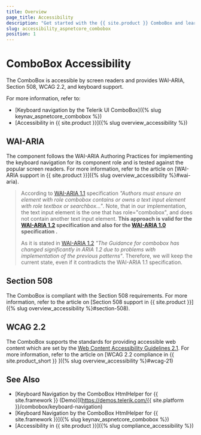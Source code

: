 ```yaml
---
title: Overview
page_title: Accessibility
description: "Get started with the {{ site.product }} ComboBox and learn about its accessibility support for WAI-ARIA, Section 508, and WCAG 2.2."
slug: accessibility_aspnetcore_combobox
position: 1
---
```


# ComboBox Accessibility

The ComboBox is accessible by screen readers and provides WAI-ARIA, Section 508, WCAG 2.2, and keyboard support.

For more information, refer to:
* [Keyboard navigation by the Telerik UI ComboBox]({% slug keynav_aspnetcore_combobox %})
* [Accessibility in {{ site.product }}]({% slug overview_accessibility %})

## WAI-ARIA

The component follows the WAI-ARIA Authoring Practices for implementing the keyboard navigation for its component role and is tested against the popular screen readers. For more information, refer to the article on [WAI-ARIA support in {{ site.product }}]({% slug overview_accessibility %}#wai-aria).

> According to [WAI-ARIA 1.1](https://www.w3.org/TR/wai-aria/#combobox) specification *"Authors must ensure an element with role combobox contains or owns a text input element with role textbox or searchbox..."*. Note, that in our implementation, the text input element is the one that has role="combobox", and does not contain another text input element. **This approach is valid for the [WAI-ARIA 1.2](https://www.w3.org/TR/wai-aria-1.2/#combobox) specification and also for the [WAI-ARIA 1.0](https://www.w3.org/TR/wai-aria/#combobox) specification .**
>
> As it is stated in [WAI-ARIA 1.2](https://www.w3.org/TR/wai-aria-1.2/#combobox) *"The Guidance for combobox has changed significantly in ARIA 1.2 due to problems with implementation of the previous patterns"*. Therefore, we will keep the current state, even if it contradicts the WAI-ARIA 1.1 specification.

## Section 508

The ComboBox is compliant with the Section 508 requirements. For more information, refer to the article on [Section 508 support in {{ site.product }}]({% slug overview_accessibility %}#section-508).

## WCAG 2.2

The ComboBox supports the standards for providing accessible web content which are set by the [Web Content Accessibility Guidelines 2.1](https://www.w3.org/TR/WCAG/). For more information, refer to the article on [WCAG 2.2 compliance in {{ site.product_short }} ]({% slug overview_accessibility %}#wcag-21)

## See Also

* [Keyboard Navigation by the ComboBox HtmlHelper for {{ site.framework }} (Demo)](https://demos.telerik.com/{{ site.platform }}/combobox/keyboard-navigation)
* [Keyboard Navigation by the ComboBox HtmlHelper for {{ site.framework }}]({% slug keynav_aspnetcore_combobox %})
* [Accessibility in {{ site.product }}]({% slug compliance_accessibility %})
